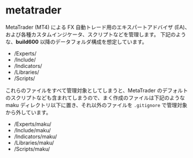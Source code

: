 # metatrader

MetaTrader (MT4) による FX 自動トレード用のエキスパートアドバイザ (EA)、および各種カスタムインジケータ、スクリプトなどを管理します。
下記のような、**build600** 以降のデータフォルダ構成を想定しています。

- /Experts/
- /Include/
- /Indicators/
- /Libraries/
- /Scripts/

これらのファイルをすべて管理対象としてしまうと、MetaTrader のデフォルトのスクリプトなども含まれてしまうので、まく作成のファイルは下記のような maku ディレクトリ以下に置き、それ以外のファイルを `.gitignore` で管理対象から外しています。

- /Experts/maku/
- /Include/maku/
- /Indicators/maku/
- /Libraries/maku/
- /Scripts/maku/
